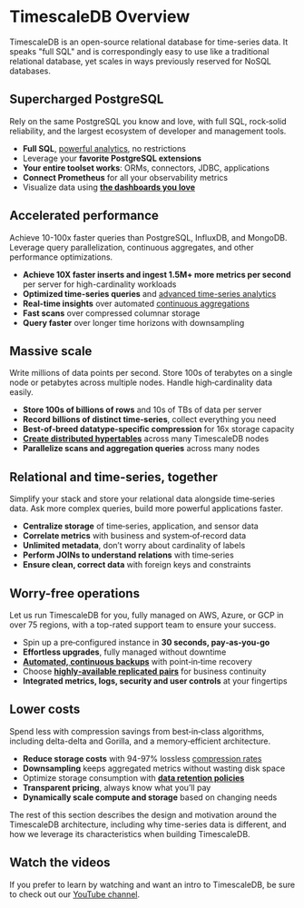 # TimescaleDB Overview

TimescaleDB is an open-source relational database for time-series data.  It
speaks "full SQL" and is correspondingly easy to use like a traditional relational
database, yet scales in ways previously reserved for NoSQL databases.

## Supercharged PostgreSQL

Rely on the same PostgreSQL you know and love, with full SQL,
rock‑solid reliability, and the largest ecosystem of developer and management tools.

* **Full SQL**, [powerful analytics][hyperfunctions], no restrictions
* Leverage your **favorite PostgreSQL extensions**
* **Your entire toolset works**: ORMs, connectors, JDBC, applications
* **Connect Prometheus** for all your observability metrics
* Visualize data using **[the dashboards you love][grafana]**

## Accelerated performance

Achieve 10-100x faster queries than PostgreSQL, InfluxDB, and MongoDB. Leverage query parallelization, continuous aggregates, and other performance optimizations.

*   **Achieve 10X faster inserts and ingest 1.5M+ more metrics per second** per
    server for high-cardinality workloads
*   **Optimized time-series queries** and
    [advanced time-series analytics][hyperfunctions]
*   **Real-time insights** over automated
    [continuous aggregations][continuous-aggregates]
*   **Fast scans** over compressed columnar storage
*   **Query faster** over longer time horizons with downsampling

## Massive scale
Write millions of data points per second. Store 100s of terabytes on a single
node or petabytes across multiple nodes. Handle high‑cardinality data easily.

*   **Store 100s of billions of rows** and 10s of TBs of data per server
*   **Record billions of distinct time‑series**, collect everything you need
*   **Best‑of‑breed datatype‑specific compression** for 16x storage capacity
*   **[Create distributed hypertables][multinode]** across many TimescaleDB
    nodes
*   **Parallelize scans and aggregation queries** across many nodes

## Relational and time-series, together
Simplify your stack and store your relational data alongside time‑series data. Ask more complex queries, build more powerful applications faster.

*   **Centralize storage** of time‑series, application, and sensor data
*   **Correlate metrics** with business and system‑of‑record data
*   **Unlimited metadata**, don’t worry about cardinality of labels
*   **Perform JOINs to understand relations** with time‑series
*   **Ensure clean, correct data** with foreign keys and constraints

## Worry-free operations
Let us run TimescaleDB for you, fully managed on AWS, Azure, or GCP in over 75
regions, with a top-rated support team to ensure your success.

*   Spin up a pre‑configured instance in **30 seconds, pay‑as‑you‑go**
*   **Effortless upgrades**, fully managed without downtime
*   **[Automated, continuous backups][backups]** with point‑in‑time recovery
*   Choose **[highly‑available replicated pairs][replication]** for business
    continuity
*   **Integrated metrics, logs, security and user controls** at your fingertips

## Lower costs
Spend less with compression savings from best‑in‑class algorithms, including delta-delta and Gorilla, and a memory‑efficient architecture.

*   **Reduce storage costs** with 94-97% lossless
    [compression rates][compression]
*   **Downsampling** keeps aggregated metrics without wasting disk space
*   Optimize storage consumption with
    **[data retention policies][data-retention]**
*   **Transparent pricing**, always know what you’ll pay
*   **Dynamically scale compute and storage** based on changing needs

The rest of this section describes the design and motivation around the
TimescaleDB architecture, including why time-series data is different, and how
we leverage its characteristics when building TimescaleDB.

## Watch the videos
If you prefer to learn by watching and want an intro to TimescaleDB, be
sure to check out our [YouTube channel][youtube].

[hyperfunctions]: /api/latest/hyperfunctions/
[grafana]: /timescaledb/latest/tutorials/grafana/
[continuous-aggregates]: /api/latest/continuous-aggregates/
[multinode]: /api/latest/distributed-hypertables/
[backups]: timescaledb/how-to-guides/backup-and-restore/
[replication]: timescaledb/how-to-guides/replication-and-ha/
[compression]: timescaledb/how-to-guides/compression/
[data-retention]: timescaledb/how-to-guides/data-retention/
[youtube]: https://www.youtube.com/c/TimescaleDB/featured/
